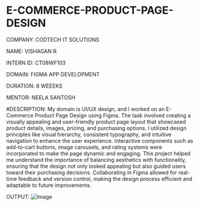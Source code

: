# E-COMMERCE-PRODUCT-PAGE-DESIGN

COMPANY: CODTECH IT SOLUTIONS

NAME: VISHAGAN R

INTERN ID: CT08WF103

DOMAIN: FIGMA APP DEVELOPMENT

DURATION: 8 WEEEKS

MENTOR: NEELA SANTOSH

#DESCRIPTION: My domain is UI/UX design, and I worked on an E-Commerce Product Page Design using Figma. The task involved creating a visually appealing and user-friendly product page layout that showcased product details, images, pricing, and purchasing options. I utilized design principles like visual hierarchy, consistent typography, and intuitive navigation to enhance the user experience. Interactive components such as add-to-cart buttons, image carousels, and rating systems were incorporated to make the page dynamic and engaging. This project helped me understand the importance of balancing aesthetics with functionality, ensuring that the design not only looked appealing but also guided users toward their purchasing decisions. Collaborating in Figma allowed for real-time feedback and version control, making the design process efficient and adaptable to future improvements.

OUTPUT:
![Image](https://github.com/user-attachments/assets/52ee55c1-9b72-4351-847a-9fe488518dad)
